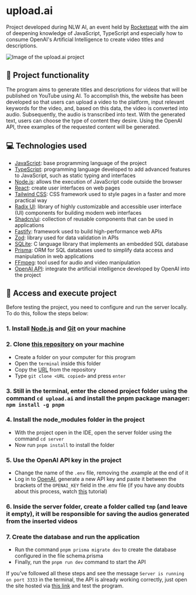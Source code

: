 # upload.ai
Project developed during NLW AI, an event held by [Rocketseat](https://www.rocketseat.com.br/) with the aim of deepening knowledge of JavaScript, TypeScript and especially how to consume OpenAI's Artificial Intelligence to create video titles and descriptions.

![Image of the upload.ai project](https://github.com/ArturColen/upload.ai/assets/96635074/5700c645-f8ae-4697-8c72-728e9d74d852)

## 🔨 Project functionality
The program aims to generate titles and descriptions for videos that will be published on YouTube using AI. To accomplish this, the website has been developed so that users can upload a video to the platform, input relevant keywords for the video, and, based on this data, the video is converted into audio. Subsequently, the audio is transcribed into text. With the generated text, users can choose the type of content they desire. Using the OpenAI API, three examples of the requested content will be generated.

## 💻 Technologies used 
* [JavaScript](https://developer.mozilla.org/pt-BR/docs/Web/JavaScript): base programming language of the project
* [TypeScript](https://www.typescriptlang.org/pt/docs/): programming language developed to add advanced features to JavaScript, such as static typing and interfaces
* [Node.js](https://nodejs.org/pt-br/docs): allows the execution of JavaScript code outside the browser
* [React](https://pt-br.react.dev/blog/2023/03/16/introducing-react-dev): create user interfaces on web pages
* [Tailwind CSS](https://v2.tailwindcss.com/docs): CSS framework used to style pages in a faster and more practical way
* [Radix UI](https://www.radix-ui.com/primitives/docs/overview/introduction): library of highly customizable and accessible user interface (UI) components for building modern web interfaces
* [Shadcn/ui](https://ui.shadcn.com/docs): collection of reusable components that can be used in applications
* [Fastify](https://fastify.dev/docs/latest/): framework used to build high-performance web APIs
* [Zod](https://zod.dev/): library used for data validation in APIs
* [SQLite](https://www.sqlite.org/docs.html): C language library that implements an embedded SQL database
* [Prisma](https://www.prisma.io/docs): ORM for SQL databases used to simplify data access and manipulation in web applications
* [FFmpeg](https://ffmpeg.org/ffmpeg.html): tool used for audio and video manipulation
* [OpenAI API](https://platform.openai.com/docs/introduction): integrate the artificial intelligence developed by OpenAI into the project

## 📁 Access and execute project
Before testing the project, you need to configure and run the server locally. To do this, follow the steps below:
### 1. Install [Node.js](https://nodejs.org/en/download) and [Git](https://git-scm.com/downloads) on your machine

### 2. Clone [this repository](https://github.com/ArturColen/upload.ai) on your machine
* Create a folder on your computer for this program
* Open the `terminal` inside this folder
* Copy the [URL](https://github.com/ArturColen/upload.ai.git) from the repository
* Type `git clone <URL copied>` and press `enter`

### 3. Still in the terminal, enter the cloned project folder using the command `cd upload.ai` and install the pnpm package manager: `npm install -g pnpm`

### 4. Install the node_modules folder in the project
* With the project open in the IDE, open the server folder using the command `cd server`
* Now run `pnpm install` to install the folder

### 5. Use the OpenAI API key in the project
* Change the name of the `.env` file, removing the .example at the end of it
* Log in to [OpenAI](https://openai.com/), generate a new API key and paste it between the brackets of the `OPENAI_KEY` field in the .env file (if you have any doubts about this process, watch [this](https://youtu.be/Zu2WGmfM0Gk?si=EaMB_wUl0_F--yuo) tutorial)

### 6. Inside the server folder, create a folder called `tmp` (and leave it empty), it will be responsible for saving the audios generated from the inserted videos

### 7. Create the database and run the application
* Run the command `pnpm prisma migrate dev` to create the database configured in the file schema.prisma
* Finally, run the `pnpm run dev` command to start the API

If you've followed all these steps and see the message `Server is running on port 3333` in the terminal, the API is already working correctly, just open the site hosted via [this link](https://upload-ai-arturbomtempo.vercel.app/) and test the program.